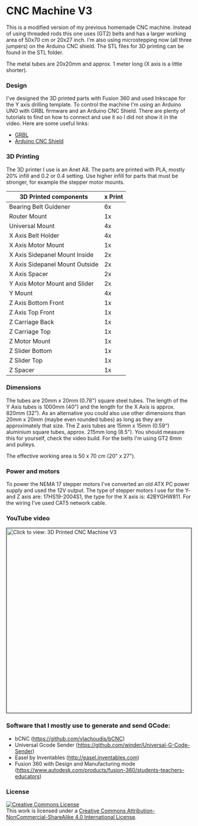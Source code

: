 ﻿# CNC Machine V3
 
This is a modified version of my previous homemade CNC machine. Instead of using threaded rods this one uses (GT2) belts and has a larger working area of 50x70 cm or 20x27 inch. I'm also using microstepping now (all three jumpers) on the Arduino CNC shield. The STL files for 3D printing can be found in the STL folder. 

The metal tubes are 20x20mm and approx. 1 meter long (X axis is a little shorter). 

### Design

I've designed the 3D printed parts with Fusion 360 and used Inkscape for the Y axis drilling template. To control the machine I'm using an Arduino UNO with GRBL firmware and an Arduino CNC Shield. There are plenty of tutorials to find on how to connect and use it so I did not show it in the video. Here are some useful links:

* [GRBL](https://github.com/gnea/grbl)
* [Arduino CNC Shield](https://blog.protoneer.co.nz/arduino-cnc-shield/)

### 3D Printing

The 3D printer I use is an Anet A8. The parts are printed with PLA, mostly 20% infill and 0.2 or 0.4 setting. Use higher infill for parts that must be stronger, for example the stepper motor mounts.

| 3D Printed components         | x Print |
| -------------                 | ----- |
|Bearing Belt Guidener          | 6x    |
|Router Mount                   | 1x    |
|Universal Mount                | 4x    |
|X Axis Belt Holder             | 4x    |
|X Axis Motor Mount             | 1x    |
|X Axis Sidepanel Mount Inside  | 2x    |
|X Axis Sidepanel Mount Outside | 2x    |
|X Axis Spacer                  | 2x |
|Y Axis Motor Mount and Slider  | 2x |
|Y Mount                        | 4x |
|Z Axis Bottom Front            | 1x |
|Z Axis Top Front               | 1x |
|Z Carriage Back                | 1x |
|Z Carriage Top                 | 1x |
|Z Motor Mount                  | 1x |
|Z Slider Bottom                | 1x |
|Z Slider Top                   | 1x |
|Z Spacer                       | 1x |

### Dimensions

The tubes are 20mm x 20mm (0.78") square steel tubes. The length of the Y Axis tubes is 1000mm (40") and the length for the X Axis is approx. 820mm (32"). As an alternative you could also use other dimensions than 20mm x 20mm (maybe even rounded tubes) as long as they are approximately that size. The Z axis tubes are 15mm x 15mm (0.59") aluminium square tubes, approx. 215mm long (8.5"). You should measure this for yourself, check the video build. For the belts I'm using GT2 6mm and pulleys.

The effective working area is 50 x 70 cm (20" x 27").

### Power and motors

To power the NEMA 17 stepper motors I've converted an old ATX PC power supply and used the 12V output. The type of stepper motors I use for the Y- and Z axis are: 17HS19-2004S1, the type for the X axis is: 42BYGHW811. For the wiring I've used CAT5 network cable.

### YouTube video

<a href="https://youtu.be/todo" target="_blank"><img src="https://img.youtube.com/vi/todo/0.jpg" 
alt="Click to view: 3D Printed CNC Machine V3" width="500" border="1" /></a>

### Software that I mostly use to generate and send GCode:

* bCNC (https://github.com/vlachoudis/bCNC)
* Universal Gcode Sender (https://github.com/winder/Universal-G-Code-Sender)
* Easel by Inventables (http://easel.inventables.com)
* Fusion 360 with Design and Manufacturing mode (https://www.autodesk.com/products/fusion-360/students-teachers-educators)

### License

<a rel="license" href="http://creativecommons.org/licenses/by-nc-sa/4.0/"><img alt="Creative Commons License" style="border-width:0" src="https://i.creativecommons.org/l/by-nc-sa/4.0/88x31.png" /></a><br />This work is licensed under a <a rel="license" href="http://creativecommons.org/licenses/by-nc-sa/4.0/">Creative Commons Attribution-NonCommercial-ShareAlike 4.0 International License</a>.


